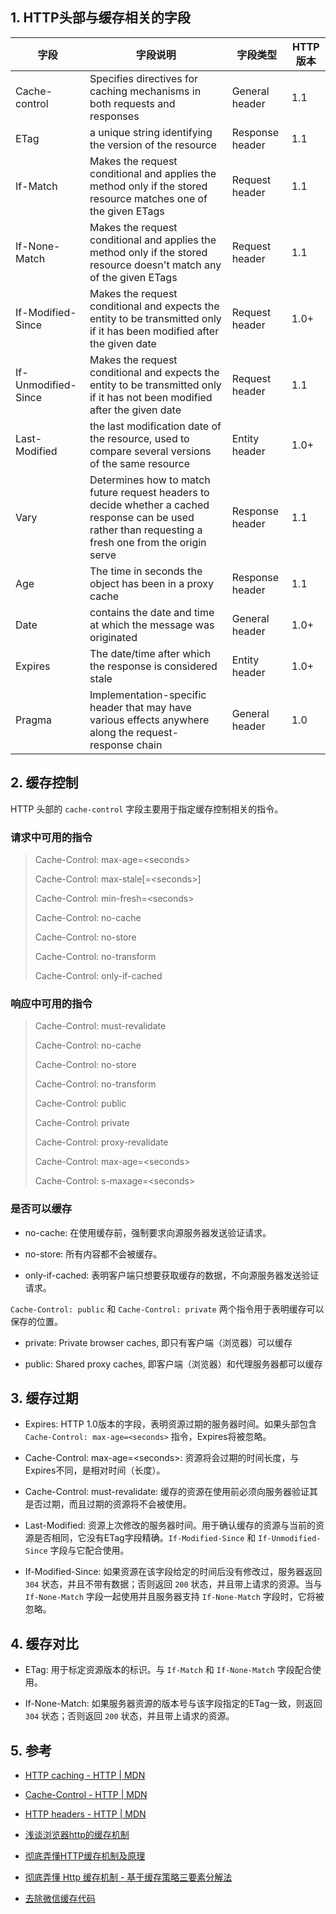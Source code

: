 ## 1. HTTP头部与缓存相关的字段

|字段|字段说明|字段类型|HTTP版本|
|----|-------|-------|--------|
|Cache-control|Specifies directives for caching mechanisms in both requests and responses|General header|1.1|
|ETag|a unique string identifying the version of the resource|Response header|1.1|
|If-Match|Makes the request conditional and applies the method only if the stored resource matches one of the given ETags|Request header|1.1|
|If-None-Match|Makes the request conditional and applies the method only if the stored resource doesn't match any of the given ETags|Request header|1.1|
|If-Modified-Since|Makes the request conditional and expects the entity to be transmitted only if it has been modified after the given date|Request header|1.0+|
|If-Unmodified-Since|Makes the request conditional and expects the entity to be transmitted only if it has not been modified after the given date|Request header|1.1|
|Last-Modified|the last modification date of the resource, used to compare several versions of the same resource|Entity header|1.0+|
|Vary|Determines how to match future request headers to decide whether a cached response can be used rather than requesting a fresh one from the origin serve|Response header|1.1|
|Age|The time in seconds the object has been in a proxy cache|Response header|1.1|
|Date|contains the date and time at which the message was originated|General header|1.0+|
|Expires|The date/time after which the response is considered stale|Entity header|1.0+|
|Pragma|Implementation-specific header that may have various effects anywhere along the request-response chain|General header|1.0|

## 2. 缓存控制

HTTP 头部的 `cache-control` 字段主要用于指定缓存控制相关的指令。

### 请求中可用的指令

>Cache-Control: max-age=\<seconds\>
>
>Cache-Control: max-stale[=\<seconds\>]
>
>Cache-Control: min-fresh=\<seconds\>
>
>Cache-Control: no-cache
>
>Cache-Control: no-store
>
>Cache-Control: no-transform
>
>Cache-Control: only-if-cached

### 响应中可用的指令

>Cache-Control: must-revalidate
>
>Cache-Control: no-cache
>
>Cache-Control: no-store
>
>Cache-Control: no-transform
>
>Cache-Control: public
>
>Cache-Control: private
>
>Cache-Control: proxy-revalidate
>
>Cache-Control: max-age=\<seconds\>
>
>Cache-Control: s-maxage=\<seconds\>

### 是否可以缓存

- no-cache: 在使用缓存前，强制要求向源服务器发送验证请求。

- no-store: 所有内容都不会被缓存。

- only-if-cached: 表明客户端只想要获取缓存的数据，不向源服务器发送验证请求。

`Cache-Control: public` 和 `Cache-Control: private` 两个指令用于表明缓存可以保存的位置。

- private: Private browser caches, 即只有客户端（浏览器）可以缓存

- public: Shared proxy caches, 即客户端（浏览器）和代理服务器都可以缓存

## 3. 缓存过期

- Expires: HTTP 1.0版本的字段，表明资源过期的服务器时间。如果头部包含`Cache-Control: max-age=<seconds>` 指令，Expires将被忽略。

- Cache-Control: max-age=\<seconds\>: 资源将会过期的时间长度，与Expires不同，是相对时间（长度）。

- Cache-Control: must-revalidate: 缓存的资源在使用前必须向服务器验证其是否过期，而且过期的资源将不会被使用。

- Last-Modified: 资源上次修改的服务器时间。用于确认缓存的资源与当前的资源是否相同，它没有ETag字段精确。`If-Modified-Since` 和 `If-Unmodified-Since` 字段与它配合使用。

- If-Modified-Since: 如果资源在该字段给定的时间后没有修改过，服务器返回 `304` 状态，并且不带有数据；否则返回 `200` 状态，并且带上请求的资源。当与 `If-None-Match` 字段一起使用并且服务器支持 `If-None-Match` 字段时，它将被忽略。

## 4. 缓存对比

- ETag: 用于标定资源版本的标识。与 `If-Match` 和 `If-None-Match` 字段配合使用。

- If-None-Match: 如果服务器资源的版本号与该字段指定的ETag一致，则返回 `304` 状态；否则返回 `200` 状态，并且带上请求的资源。

<!-- TODO ## 5. HTTP缓存实例

### HTML Head标签中的设置

```HTML
<meta http-equiv="Cache-Control" content="no-cache, no-store, must-revalidate" />
<meta http-equiv="Pragma" content="no-cache" />
<meta http-equiv="Expires" content="0" />
```

### Nginx 的配置

-->

<!-- TODO ## 6. 根据 HTTP 头部分析缓存方式的 Demo -->

## 5. 参考

- [HTTP caching - HTTP | MDN](https://developer.mozilla.org/en-US/docs/Web/HTTP/Caching)

- [Cache-Control - HTTP | MDN](https://developer.mozilla.org/en-US/docs/Web/HTTP/Headers/Cache-Control)

- [HTTP headers - HTTP | MDN](https://developer.mozilla.org/en-US/docs/Web/HTTP/Headers)

- [浅谈浏览器http的缓存机制](http://www.cnblogs.com/vajoy/p/5341664.html)

- [彻底弄懂HTTP缓存机制及原理](https://www.cnblogs.com/chenqf/p/6386163.html)

- [彻底弄懂 Http 缓存机制 - 基于缓存策略三要素分解法](http://mp.weixin.qq.com/s/uWPls0qrqJKHkHfNLmaenQ)

- [去除微信缓存代码](https://segmentfault.com/a/1190000004446256)
